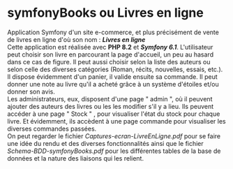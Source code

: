 # symfonyBooks ou Livres en ligne
Application Symfony d'un site e-commerce, et plus précisément de vente de livres en ligne d'où son nom : <b><i>Livres en ligne</i></b>
<br />
Cette application est réalisée avec <b>PHP 8.2</b> et <b><i>Symfony 6.1</i></b>. L'utilisateur peut choisir son livre en parcourant la page d'accueil, un peu au hasard dans ce cas de figure. Il peut aussi choisir selon la liste des auteurs ou selon celle des diverses catégories (Roman, récits, nouvelles, essais, etc.). Il dispose évidemment  d'un panier, il valide ensuite sa commande. Il peut donner une note au livre qu'il a acheté grâce à un système d'étoiles et/ou donner son avis.
<br />
Les administrateurs, eux, disposent d'une page " admin ", où il peuvent ajouter des auteurs des livres ou les les modifier s'il y  a lieu. Ils peuvent accéder à une page " Stock " , pour visualiser l'état du stock pour chaque livre. Et évidemment, ils accèdent à une page commande pour visualiser les diverses commandes passées.
<br />
On peut regarder le fichier <i>Captures-ecran-LivreEnLigne.pdf</i> pour se faire une idée du rendu et des diverses fonctionnalités ainsi que le fichier <i>Schema-BDD-symfonyBooks.pdf</i> pour les différentes tables de la base de données et la nature des liaisons qui les relient. 
